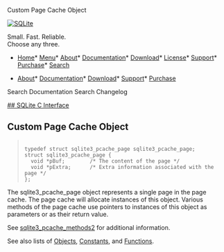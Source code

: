 




Custom Page Cache Object




[![SQLite](../images/sqlite370_banner.gif)](../index.html)


Small. Fast. Reliable.  
Choose any three.


* [Home](../index.html)* [Menu](javascript:void(0))* [About](../about.html)* [Documentation](../docs.html)* [Download](../download.html)* [License](../copyright.html)* [Support](../support.html)* [Purchase](../prosupport.html)* [Search](javascript:void(0))




* [About](../about.html)* [Documentation](../docs.html)* [Download](../download.html)* [Support](../support.html)* [Purchase](../prosupport.html)






Search Documentation
Search Changelog









[## SQLite C Interface](../c3ref/intro.html)
## Custom Page Cache Object




> ```
> 
> typedef struct sqlite3_pcache_page sqlite3_pcache_page;
> struct sqlite3_pcache_page {
>   void *pBuf;        /* The content of the page */
>   void *pExtra;      /* Extra information associated with the page */
> };
> 
> ```



The sqlite3\_pcache\_page object represents a single page in the
page cache. The page cache will allocate instances of this
object. Various methods of the page cache use pointers to instances
of this object as parameters or as their return value.


See [sqlite3\_pcache\_methods2](../c3ref/pcache_methods2.html) for additional information.


See also lists of
 [Objects](../c3ref/objlist.html),
 [Constants](../c3ref/constlist.html), and
 [Functions](../c3ref/funclist.html).


